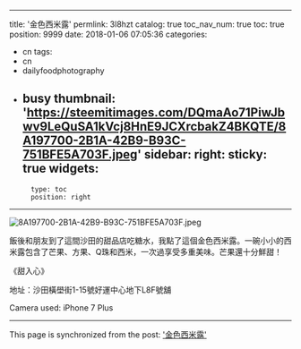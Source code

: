 
---
title: '金色西米露'
permlink: 3l8hzt
catalog: true
toc_nav_num: true
toc: true
position: 9999
date: 2018-01-06 07:05:36
categories:
- cn
tags:
- cn
- dailyfoodphotography
- busy
thumbnail: 'https://steemitimages.com/DQmaAo71PiwJbwv9LeQuSA1kVcj8HnE9JCXrcbakZ4BKQTE/8A197700-2B1A-42B9-B93C-751BFE5A703F.jpeg'
sidebar:
    right:
        sticky: true
widgets:
    -
        type: toc
        position: right
---



![8A197700-2B1A-42B9-B93C-751BFE5A703F.jpeg](https://steemitimages.com/DQmaAo71PiwJbwv9LeQuSA1kVcj8HnE9JCXrcbakZ4BKQTE/8A197700-2B1A-42B9-B93C-751BFE5A703F.jpeg)

飯後和朋友到了這間沙田的甜品店吃糖水，我點了這個金色西米露。一碗小小的西米露包含了芒果、方果、Q珠和西米，一次過享受多重美味。芒果還十分鮮甜！

《甜入心》

地址：沙田橫壆街1-15號好運中心地下L8F號舖

Camera used: iPhone 7 Plus

- - -

This page is synchronized from the post: ['金色西米露'](https://steemit.com/@htliao/3l8hzt)
